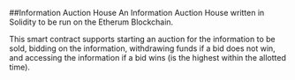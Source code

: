 ##Information Auction House
An Information Auction House written in Solidity to be run on the Etherum Blockchain. 

This smart contract supports starting an auction for the information to be sold, bidding on the information,
withdrawing funds if a bid does not win, and accessing the information if a bid wins (is the highest within the allotted time). 